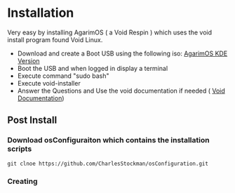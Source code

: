 # Installation

Very easy by installing AgarimOS ( a Void Respin ) which uses the void install program found Void Linux.

<ul>
  <li>Download and create a Boot USB using the following iso: <a href="https://sourceforge.net/projects/agarimos/files/PLASMA/AgarimOS-Plasma-Catppuccin-Live-x86_64-6.12.48_1-20250920.iso/download" target="_blank">AgarimOS KDE Version</a></li>
  <li>Boot the USB and when logged in display a terminal</li>
  <li>Execute command "sudo bash"</li>
  <li>Execute void-installer </li>
  <li>Answer the Questions and Use the void documentation if needed ( <a href="https://docs.voidlinux.org/" target="_blank">Void Documentation</a>)</li>
</ul>


## Post Install

### Download osConfiguraiton which contains the installation scripts

```
git clnoe https://github.com/CharlesStockman/osConfiguration.git
```

### Creating 
